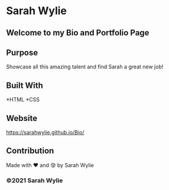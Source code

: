 # Sarah Wylie

## Welcome to my Bio and Portfolio Page

## Purpose
Showcase all this amazing talent and find Sarah a great new job!

## Built With 
*HTML
*CSS

## Website
https://sarahwylie.github.io/Bio/

##  Contribution
Made with :heart: and :cold_sweat: by Sarah Wylie

### ©️2021 Sarah Wylie
